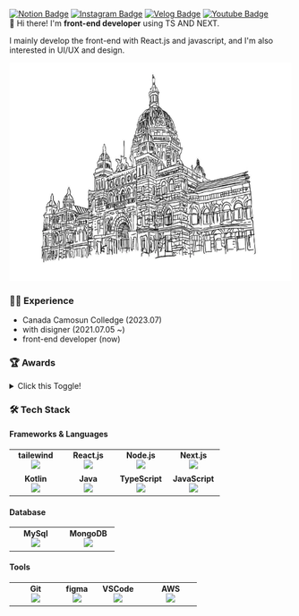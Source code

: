 [![Notion Badge](https://img.shields.io/badge/Notion-My%20Portfolio-white?style=flat-square&logo=Notion)](#)
[![Instagram Badge](https://img.shields.io/badge/Instagram-@low_o80_%20-white?style=flat-square&logo=Instagram&logoColor=Whitepurple)](https://instagram.com/low_o80)
[![Velog Badge](http://img.shields.io/badge/Velog-LOW_%20-white?style=flat-square&logo=LOW)](https://velog.io/@ho8ae/posts)
[![Youtube Badge](https://img.shields.io/badge/Music%20with%20Jibri-Bright?style=flat-square&logo=applemusic)](https://www.youtube.com/watch?v=wnudr9qjrbA&list=RDAMVMwnudr9qjrbA)
<br/>
👋 Hi there! I'm **front-end developer** using TS AND NEXT.

I mainly develop the front-end with React.js and javascript, and I'm also interested in UI/UX and design.

<img src="imgs/01.png" width="100%" height="390px" />


### 👨‍💼 Experience
- Canada Camosun Colledge (2023.07)
- with disigner (2021.07.05 ~)
- front-end developer (now)
  
### 🏆 Awards 

<details>
  <summary>Click this Toggle!</summary>



| Award 	| Date                         	     | Contest                  | Repository			|
|-------------|---------------------------------   |-----------------------	|-----------------------	|
| 🥇 심비우스 에세이 최우수상 | 2024.05.20 | 2024 한림대학교 <br/> 여행  | [2024년도 심비우스 에세이 공모전 상작](#) |
| 🏆 2024년 2학기 SW 캡스톤 디자인 대상 | 2024.12.06 | 2024-2 SW 캡스톤디자인 | [ 팀 프로젝트를 위한 아이디어 및 설계 가이드라인 제공 플랫폼](https://github.com/Team-SPREAD)|


</details>

### 🛠 Tech Stack
#### Frameworks & Languages
<table width="320px">
  <tbody>
    <tr valign="top">
      <td width="80px" align="center">
        <span><strong>tailewind</strong></span><br>
        <img height="32px" src="https://cdn.jsdelivr.net/gh/devicons/devicon/icons/tailwindcss/tailwindcss-original.svg" />
      </td>
      <td align="center">
        <span><strong>React.js</strong></span><br>
        <img height="32px" src="https://cdn.jsdelivr.net/gh/devicons/devicon/icons/react/react-original.svg">
      </td>
      <td width="80px" align="center">
        <span><strong>Node.js</strong></span><br>
        <img height="32px" src="https://cdn.jsdelivr.net/gh/devicons/devicon/icons/nodejs/nodejs-original.svg" />
      </td>
      <td width="80px" align="center">
        <span><strong>Next.js</strong></span><br>
        <img height="32px" src="https://cdn.jsdelivr.net/gh/devicons/devicon/icons/nextjs/nextjs-original.svg" />
      </td>
    </tr>
    <tr valign="top">
      <td width="80px" align="center">
        <span><strong>Kotlin</strong></span><br>
        <img height="32px" src="https://cdn.jsdelivr.net/gh/devicons/devicon/icons/kotlin/kotlin-original.svg">
      </td>
      <td width="80px" align="center">
        <span><strong>Java</strong></span><br>
        <img height="32" src="https://cdn.jsdelivr.net/gh/devicons/devicon/icons/java/java-original.svg">
      </td>
      <td width="80px" align="center">
        <span><strong>TypeScript</strong></span><br>
        <img height="32" src="https://cdn.jsdelivr.net/gh/devicons/devicon/icons/typescript/typescript-original.svg">
      </td>
      <td width="80px" align="center">
        <span><strong>JavaScript</strong></span><br>
        <img height="32px" src="https://cdn.jsdelivr.net/gh/devicons/devicon/icons/javascript/javascript-original.svg">
      </td>
    </tr>
  </tbody>
</table>

#### Database
<table width="320px">
  <tbody>
    <tr valign="top">
      <td width="80px" align="center">
        <span><strong>MySql</strong></span><br>
        <img height="32px" src="https://cdn.jsdelivr.net/gh/devicons/devicon/icons/mysql/mysql-original.svg" />
      </td>
      <td width="80px" align="center">
        <span><strong>MongoDB</strong></span><br>
        <img height="32px" src="https://cdn.jsdelivr.net/gh/devicons/devicon/icons/mongodb/mongodb-original.svg" />
      </td>
    </tr>
  </tbody>
</table>

#### Tools
<table width="320px">
  <tbody>
    <tr valign="top">
      <td width="80px" align="center">
        <span><strong>Git</strong></span><br>
        <img height="32px" src="https://cdn.jsdelivr.net/gh/devicons/devicon/icons/git/git-original.svg" />
      </td>
      <td align="center">
        <span><strong>figma</strong></span><br>
        <img height="32px" src="https://cdn.jsdelivr.net/gh/devicons/devicon/icons/figma/figma-original.svg">
      </td>
      <td width="80px" align="center">
        <span><strong>VSCode</strong></span><br>
        <img height="32px" src="https://cdn.jsdelivr.net/gh/devicons/devicon/icons/vscode/vscode-original.svg" />
      </td>
      <td width="80px" align="center">
        <span><strong>AWS</strong></span><br>
        <img height="32px" src="https://cdn.jsdelivr.net/gh/devicons/devicon@latest/icons/amazonwebservices/amazonwebservices-original-wordmark.svg" />
      </td>
    </tr>

  </tbody>
</table>


<!--![Commit time](http://github-profile-summary-cards.vercel.app/api/cards/productive-time?username=ho8ae&theme=nord_bright&utcOffset=9)
![trophy](https://github-profile-trophy.vercel.app/?username=ho8ae&margin-w=0&theme=gitdimme&row=1&column=5) -->
